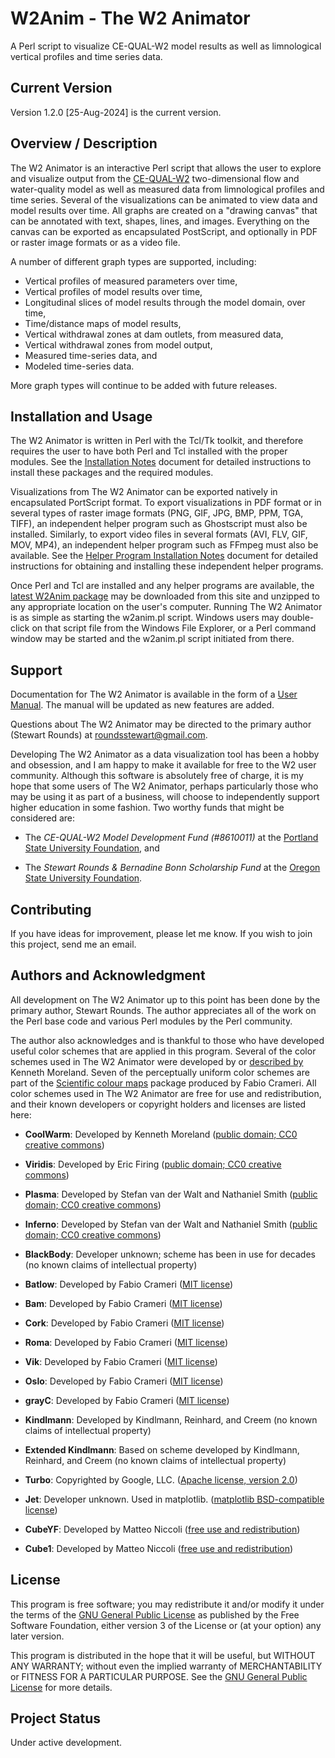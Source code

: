 # W2Anim - The W2 Animator

A Perl script to visualize CE-QUAL-W2 model results as well as limnological
vertical profiles and time series data.


## Current Version

Version 1.2.0 [25-Aug-2024] is the current version.


## Overview / Description

The W2 Animator is an interactive Perl script that allows the user to
explore and visualize output from the [CE-QUAL-W2](https://cee.pdx.edu/w2)
two-dimensional flow and water-quality model as well as measured data from
limnological profiles and time series.  Several of the visualizations
can be animated to view data and model results over time.  All graphs
are created on a "drawing canvas" that can be annotated with text, shapes,
lines, and images.  Everything on the canvas can be exported as encapsulated
PostScript, and optionally in PDF or raster image formats or as a video file.

A number of different graph types are supported, including:

- Vertical profiles of measured parameters over time,
- Vertical profiles of model results over time,
- Longitudinal slices of model results through the model domain, over time,
- Time/distance maps of model results,
- Vertical withdrawal zones at dam outlets, from measured data,
- Vertical withdrawal zones from model output,
- Measured time-series data, and
- Modeled time-series data.

More graph types will continue to be added with future releases.


## Installation and Usage

The W2 Animator is written in Perl with the Tcl/Tk toolkit, and therefore
requires the user to have both Perl and Tcl installed with the proper
modules.  See the [Installation Notes](INSTALLATION.md) document for
detailed instructions to install these packages and the required modules.

Visualizations from The W2 Animator can be exported natively in encapsulated
PortScript format.  To export visualizations in PDF format or in several
types of raster image formats (PNG, GIF, JPG, BMP, PPM, TGA, TIFF), an
independent helper program such as Ghostscript must also be installed.
Similarly, to export video files in several formats (AVI, FLV, GIF, MOV,
MP4), an independent helper program such as FFmpeg must also be available.
See the [Helper Program Installation Notes](HELPER_APP_NOTES.md) document
for detailed instructions for obtaining and installing these independent
helper programs.

Once Perl and Tcl are installed and any helper programs are available, the
[latest W2Anim package](https://github.com/sarounds/w2anim/releases/latest)
may be downloaded from this site and unzipped to any appropriate location
on the user's computer.  Running The W2 Animator is as simple as starting
the w2anim.pl script.  Windows users may double-click on that script file
from the Windows File Explorer, or a Perl command window may be started
and the w2anim.pl script initiated from there.


## Support

Documentation for The W2 Animator is available in the form of a [User
Manual](https://github.com/sarounds/w2anim/blob/main/src/user_manual/W2Anim_manual.pdf).
The manual will be updated as new features are added.

Questions about The W2 Animator may be directed to the primary author
(Stewart Rounds) at <roundsstewart@gmail.com>.

Developing The W2 Animator as a data visualization tool has been
a hobby and obsession, and I am happy to make it available for free
to the W2 user community.  Although this software is absolutely free
of charge, it is my hope that some users of The W2 Animator, perhaps
particularly those who may be using it as part of a business, will
choose to independently support higher education in some fashion.
Two worthy funds that might be considered are:

- The *CE-QUAL-W2 Model Development Fund (#8610011)* at the
  [Portland State University Foundation](https://giving.psuf.org/), and

- The *Stewart Rounds & Bernadine Bonn Scholarship Fund*
  at the [Oregon State University Foundation](https://give.fororegonstate.org/).


## Contributing

If you have ideas for improvement, please let me know.  If you wish to
join this project, send me an email.


## Authors and Acknowledgment

All development on The W2 Animator up to this point has been done by the
primary author, Stewart Rounds.  The author appreciates all of the work
on the Perl base code and various Perl modules by the Perl community.

The author also acknowledges and is thankful to those who have developed
useful color schemes that are applied in this program.  Several of the
color schemes used in The W2 Animator were developed by or [described
by](https://www.kennethmoreland.com/color-advice/) Kenneth Moreland. Seven
of the perceptually uniform color schemes are part of the [Scientific
colour maps](https://www.fabiocrameri.ch/colourmaps/) package produced by
Fabio Crameri.  All color schemes used in The W2 Animator are free for
use and redistribution, and their known developers or copyright holders
and licenses are listed here:

- **CoolWarm**:  Developed by Kenneth Moreland
  ([public domain; CC0 creative commons](https://creativecommons.org/publicdomain/zero/1.0/))

- **Viridis**:  Developed by Eric Firing
  ([public domain; CC0 creative commons](https://creativecommons.org/publicdomain/zero/1.0/))

- **Plasma**:  Developed by Stefan van der Walt and Nathaniel Smith
  ([public domain; CC0 creative commons](https://creativecommons.org/publicdomain/zero/1.0/))

- **Inferno**:  Developed by Stefan van der Walt and Nathaniel Smith
  ([public domain; CC0 creative commons](https://creativecommons.org/publicdomain/zero/1.0/))

- **BlackBody**:  Developer unknown; scheme has been in use for decades
  (no known claims of intellectual property)

- **Batlow**:  Developed by Fabio Crameri
  ([MIT license](https://choosealicense.com/licenses/mit/))

- **Bam**:  Developed by Fabio Crameri
  ([MIT license](https://choosealicense.com/licenses/mit/))

- **Cork**:  Developed by Fabio Crameri
  ([MIT license](https://choosealicense.com/licenses/mit/))

- **Roma**:  Developed by Fabio Crameri
  ([MIT license](https://choosealicense.com/licenses/mit/))

- **Vik**:  Developed by Fabio Crameri
  ([MIT license](https://choosealicense.com/licenses/mit/))

- **Oslo**:  Developed by Fabio Crameri
  ([MIT license](https://choosealicense.com/licenses/mit/))

- **grayC**:  Developed by Fabio Crameri
  ([MIT license](https://choosealicense.com/licenses/mit/))

- **Kindlmann**:  Developed by Kindlmann, Reinhard, and Creem
  (no known claims of intellectual property)

- **Extended Kindlmann**:  Based on scheme developed by Kindlmann, Reinhard, and Creem
  (no known claims of intellectual property)

- **Turbo**:  Copyrighted by Google, LLC.
  ([Apache license, version 2.0](https://www.apache.org/licenses/LICENSE-2.0))

- **Jet**:  Developer unknown.  Used in matplotlib.
  ([matplotlib BSD-compatible license](https://matplotlib.org/stable/users/project/license.html))

- **CubeYF**:  Developed by Matteo Niccoli
  ([free use and redistribution](https://mycartablog.com/2013/03/06/perceptual-rainbow-palette-the-goodies/))

- **Cube1**:  Developed by Matteo Niccoli
  ([free use and redistribution](https://mycartablog.com/2013/03/06/perceptual-rainbow-palette-the-goodies/))


## License

This program is free software; you may redistribute it and/or modify it
under the terms of the [GNU General Public License](LICENSE) as published
by the Free Software Foundation, either version 3 of the License or (at
your option) any later version.

This program is distributed in the hope that it will be useful,
but WITHOUT ANY WARRANTY; without even the implied warranty
of MERCHANTABILITY or FITNESS FOR A PARTICULAR PURPOSE.  See the
[GNU General Public License](https://www.gnu.org/licenses/gpl-3.0.html)
for more details.


## Project Status

Under active development.
